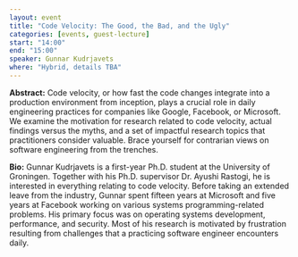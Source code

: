 ```yaml
---
layout: event
title: "Code Velocity: The Good, the Bad, and the Ugly"
categories: [events, guest-lecture]
start: "14:00"
end: "15:00"
speaker: Gunnar Kudrjavets
where: "Hybrid, details TBA"
---
```


**Abstract:** Code velocity, or how fast the code changes integrate into a production environment from inception, plays a crucial role in daily engineering practices for companies like Google, Facebook, or Microsoft. We examine the motivation for research related to code velocity, actual findings versus the myths, and a set of impactful research topics that practitioners consider valuable. Brace yourself for contrarian views on software engineering from the trenches.

**Bio:** Gunnar Kudrjavets is a first-year Ph.D. student at the University of Groningen. Together with his Ph.D. supervisor Dr. Ayushi Rastogi, he is interested in everything relating to code velocity. Before taking an extended leave from the industry, Gunnar spent fifteen years at Microsoft and five years at Facebook working on various systems programming-related problems. His primary focus was on operating systems development, performance, and security. Most of his research is motivated by frustration resulting from challenges that a practicing software engineer encounters daily.
